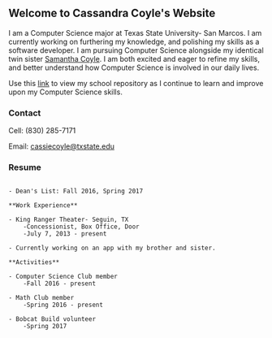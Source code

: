 ## Welcome to Cassandra Coyle's Website

I am a Computer Science major at Texas State University- San Marcos. I am currently working on furthering my knowledge, and polishing my skills as a software developer. I am pursuing Computer Science alongside my identical twin sister [Samantha Coyle](https://github.com/sicoyle/sicoyle.github.io). I am both excited and eager to refine my skills, and better understand how Computer Science is involved in our daily lives. 

Use this [link](https://github.com/cicoyle/txstatecs) to view my school repository as I continue to learn and improve upon my Computer Science skills. 


### Contact

Cell: (830) 285-7171

Email: cassiecoyle@txstate.edu

### Resume

```**Education**

- Dean's List: Fall 2016, Spring 2017

**Work Experience**

- King Ranger Theater- Seguin, TX
	-Concessionist, Box Office, Door
	-July 7, 2013 - present

- Currently working on an app with my brother and sister.

**Activities**

- Computer Science Club member
	-Fall 2016 - present

- Math Club member
	-Spring 2016 - present

- Bobcat Build volunteer
	-Spring 2017
```

